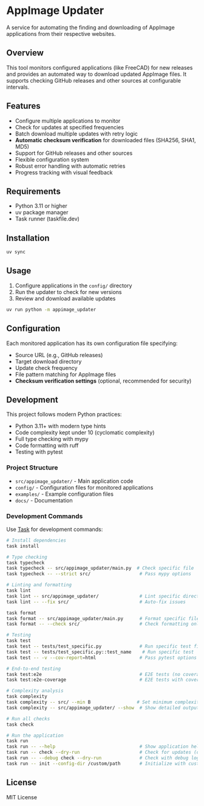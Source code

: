 # AppImage Updater

A service for automating the finding and downloading of AppImage applications from their respective websites.

## Overview

This tool monitors configured applications (like FreeCAD) for new releases and provides an automated way to download updated AppImage files. It supports checking GitHub releases and other sources at configurable intervals.

## Features

- Configure multiple applications to monitor
- Check for updates at specified frequencies
- Batch download multiple updates with retry logic
- **Automatic checksum verification** for downloaded files (SHA256, SHA1, MD5)
- Support for GitHub releases and other sources
- Flexible configuration system
- Robust error handling with automatic retries
- Progress tracking with visual feedback

## Requirements

- Python 3.11 or higher
- uv package manager
- Task runner (taskfile.dev)

## Installation

```bash
uv sync
```

## Usage

1. Configure applications in the `config/` directory
2. Run the updater to check for new versions
3. Review and download available updates

```bash
uv run python -m appimage_updater
```

## Configuration

Each monitored application has its own configuration file specifying:
- Source URL (e.g., GitHub releases)
- Target download directory
- Update check frequency
- File pattern matching for AppImage files
- **Checksum verification settings** (optional, recommended for security)

## Development

This project follows modern Python practices:
- Python 3.11+ with modern type hints
- Code complexity kept under 10 (cyclomatic complexity)
- Full type checking with mypy
- Code formatting with ruff
- Testing with pytest

### Project Structure
- `src/appimage_updater/` - Main application code
- `config/` - Configuration files for monitored applications
- `examples/` - Example configuration files
- `docs/` - Documentation

### Development Commands

Use [Task](https://taskfile.dev) for development commands:

```bash
# Install dependencies
task install

# Type checking
task typecheck
task typecheck -- src/appimage_updater/main.py  # Check specific file
task typecheck -- --strict src/                  # Pass mypy options

# Linting and formatting
task lint
task lint -- src/appimage_updater/               # Lint specific directory
task lint -- --fix src/                          # Auto-fix issues

task format
task format -- src/appimage_updater/main.py      # Format specific file
task format -- --check src/                      # Check formatting only

# Testing
task test
task test -- tests/test_specific.py              # Run specific test file
task test -- tests/test_specific.py::test_name    # Run specific test
task test -- -v --cov-report=html                # Pass pytest options

# End-to-end testing
task test:e2e                                    # E2E tests (no coverage)
task test:e2e-coverage                           # E2E tests with coverage

# Complexity analysis
task complexity
task complexity -- src/ --min B                 # Set minimum complexity
task complexity -- src/appimage_updater/ --show  # Show detailed output

# Run all checks
task check

# Run the application
task run
task run -- --help                               # Show application help
task run -- check --dry-run                      # Check for updates (dry run)
task run -- --debug check --dry-run              # Check with debug logging
task run -- init --config-dir /custom/path       # Initialize with custom config
```

## License

MIT License
